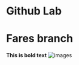 # Github Lab
# Fares branch
**This is bold text**
![images](https://github.com/user-attachments/assets/58b0670c-c5da-4d4c-aba5-58a9fa6f206d)
